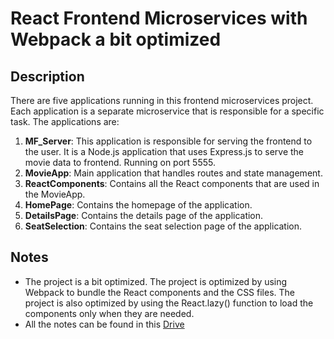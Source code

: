# React Frontend Microservices with Webpack a bit optimized
## Description
There are five applications running in this frontend microservices project. Each application is a separate microservice that is responsible for a specific task. The applications are:
1. **MF_Server**: This application is responsible for serving the frontend to the user. It is a Node.js application that uses Express.js to serve the movie data to frontend. Running on port 5555.
2. **MovieApp**: Main application that handles routes and state management.
3. **ReactComponents**: Contains all the React components that are used in the MovieApp.
4. **HomePage**: Contains the homepage of the application.
5. **DetailsPage**: Contains the details page of the application.
6. **SeatSelection**: Contains the seat selection page of the application.
## Notes
- The project is a bit optimized. The project is optimized by using Webpack to bundle the React components and the CSS files. The project is also optimized by using the React.lazy() function to load the components only when they are needed.
- All the notes can be found in this [Drive](https://docs.google.com/document/d/1uRMg3uoQQHqh8EAYaIZ25_VhlxE-HBAdvFr-c71csPw/edit?usp=sharing)